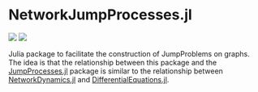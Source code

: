 # NetworkJumpProcesses.jl
[![](https://img.shields.io/badge/docs-stable-blue.svg)](https://USER_NAME.github.io/PACKAGE_NAME.jl/stable)
[![](https://img.shields.io/badge/docs-dev-blue.svg)](https://USER_NAME.github.io/PACKAGE_NAME.jl/dev)

Julia package to facilitate the construction of JumpProblems on graphs.
The idea is that the relationship between this package and the [JumpProcesses.jl](https://github.com/SciML/JumpProcesses.jl) package is similar to the relationship between [NetworkDynamics.jl](https://github.com/PIK-ICoNe/NetworkDynamics.jl) and [DifferentialEquations.jl](https://github.com/SciML/DifferentialEquations.jl).
